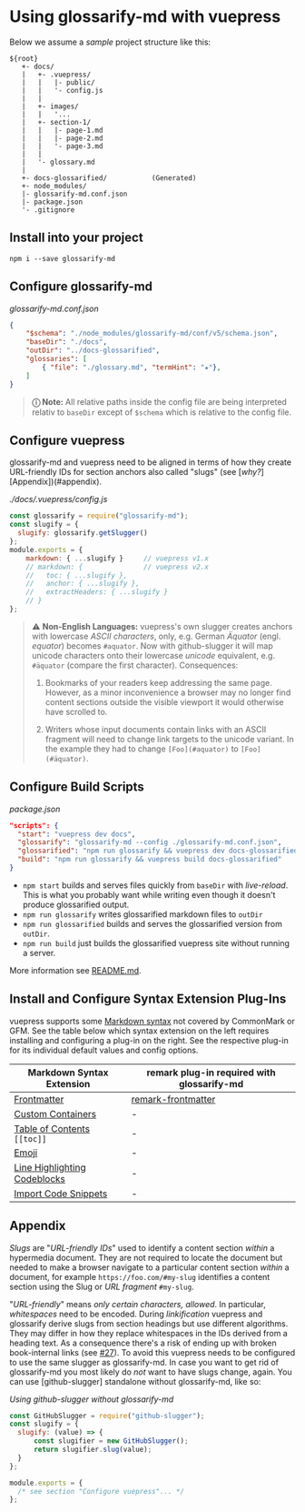 # Using glossarify-md with vuepress
<!-- aliases: Use with VuePress -->

[vp-frontmatter]: https://vuepress.vuejs.org/guide/markdown.html#frontmatter
[vp-cc]: https://vuepress.vuejs.org/guide/markdown.html#custom-containers
[vp-emoji]: https://vuepress.vuejs.org/guide/markdown.html#emoji
[vp-toc]: https://vuepress.vuejs.org/guide/markdown.html#table-of-contents
[vp-lh]: https://vuepress.vuejs.org/guide/markdown.html#line-highlighting-in-code-blocks
[vp-code]: https://vuepress.vuejs.org/guide/markdown.html#import-code-snippets

Below we assume a *sample* project structure like this:

```
${root}
   +- docs/
   |   +- .vuepress/
   |   |   |- public/
   |   |   '- config.js
   |   |
   |   +- images/
   |   |   '...
   |   +- section-1/
   |   |   |- page-1.md
   |   |   |- page-2.md
   |   |   '- page-3.md
   |   |
   |   '- glossary.md
   |
   +- docs-glossarified/           (Generated)
   +- node_modules/
   |- glossarify-md.conf.json
   |- package.json
   '- .gitignore
```

## Install into your project

```
npm i --save glossarify-md
```

## Configure glossarify-md

*glossarify-md.conf.json*
```json
{
    "$schema": "./node_modules/glossarify-md/conf/v5/schema.json",
    "baseDir": "./docs",
    "outDir": "../docs-glossarified",
    "glossaries": [
        { "file": "./glossary.md", "termHint": "★"},
    ]
}
```

> **ⓘ Note:** All relative paths inside the config file are being interpreted relativ to `baseDir` except of `$schema` which is relative to the config file.

## Configure vuepress

glossarify-md and vuepress need to be aligned in terms of how they create URL-friendly IDs for section anchors also called "slugs" (see [*why?*][Appendix])(#appendix).

<em>./docs/.vuepress/config.js</em>
~~~js
const glossarify = require("glossarify-md");
const slugify = {
  slugify: glossarify.getSlugger()
};
module.exports = {
    markdown: { ...slugify }     // vuepress v1.x
    // markdown: {               // vuepress v2.x
    //   toc: { ...slugify },
    //   anchor: { ...slugify },
    //   extractHeaders: { ...slugify }
    // }
};
~~~

> ⚠ **Non-English Languages:** vuepress's own slugger creates anchors with lowercase *ASCII characters*, only, e.g. German *Äquator* (engl. *equator*) becomes `#aquator`. Now with github-slugger it will map unicode characters onto their lowercase *unicode* equivalent, e.g. `#äquator` (compare the first character). Consequences:
>
> 1. Bookmarks of your readers keep addressing the same page. However, as a minor inconvenience a browser may no longer find content sections outside the visible viewport it would otherwise have scrolled to.
>
> 2. Writers whose input documents contain links with an ASCII fragment will need to change link targets to the unicode variant. In the example they had to change `[Foo](#aquator)` to `[Foo](#äquator)`.

## Configure Build Scripts

*package.json*
```json
"scripts": {
  "start": "vuepress dev docs",
  "glossarify": "glossarify-md --config ./glossarify-md.conf.json",
  "glossarified": "npm run glossarify && vuepress dev docs-glossarified",
  "build": "npm run glossarify && vuepress build docs-glossarified"
}
```
- `npm start` builds and serves files quickly from `baseDir` with *live-reload*. This is what you probably want while writing even though it doesn't produce glossarified output.
- `npm run glossarify` writes glossarified markdown files to `outDir`
- `npm run glossarified` builds and serves the glossarified version from `outDir`.
- `npm run build` just builds the glossarified vuepress site without running a server.

More information see [README.md](../README.md).

## Install and Configure Syntax Extension Plug-Ins

vuepress supports some [Markdown syntax](https://vuepress.vuejs.org/guide/markdown.html) not covered by CommonMark or GFM. See the table below which syntax extension on the left requires installing and configuring a plug-in on the right. See the respective plug-in for its individual default values and config options.


|      Markdown Syntax Extension        |                   remark plug-in required with glossarify-md                   |
| ------------------------------------- | ------------------------------------------------------------------------------ |
| [Frontmatter][vp-frontmatter]         | [remark-frontmatter](http://unifiedjs.com/explore/package/remark-frontmatter/) |
| [Custom Containers][vp-cc]            | -                                                                               |
| [Table of Contents][vp-toc] `[[toc]]` | -                                                                               |
| [Emoji][vp-emoji]                     | -                                                                               |
| [Line Highlighting Codeblocks][vp-lh] | -                                                                               |
| [Import Code Snippets][vp-code]       | -                                                                               |

## Appendix

*Slugs* are "*URL-friendly IDs*" used to identify a content section *within* a hypermedia document. They are not required to locate the document but needed to make a browser navigate to a particular content section *within* a document, for example `https://foo.com/#my-slug` identifies a content section using the Slug or *URL fragment* `#my-slug`.

"*URL-friendly*" means *only certain characters, allowed*. In particular, *whitespaces* need to be encoded. During *linkification* vuepress and glossarify derive slugs from section headings but use different algorithms. They may differ in how they replace whitespaces in the IDs derived from a heading text. As a consequence there's a risk of ending up with broken book-internal links (see [#27](https://github.com/about-code/glossarify-md/issues/27)). To avoid this vuepress needs to be configured to use the same slugger as glossarify-md. In case you want to get rid of glossarify-md you most likely do *not* want to have slugs change, again. You can use [github-slugger] standalone without glossarify-md, like so:

*Using github-slugger without glossarify-md*
```js
const GitHubSlugger = require("github-slugger");
const slugify = {
  slugify: (value) => {
      const slugifier = new GitHubSlugger();
      return slugifier.slug(value);
  }
};

module.exports = {
  /* see section "Configure vuepress"... */
};
```
